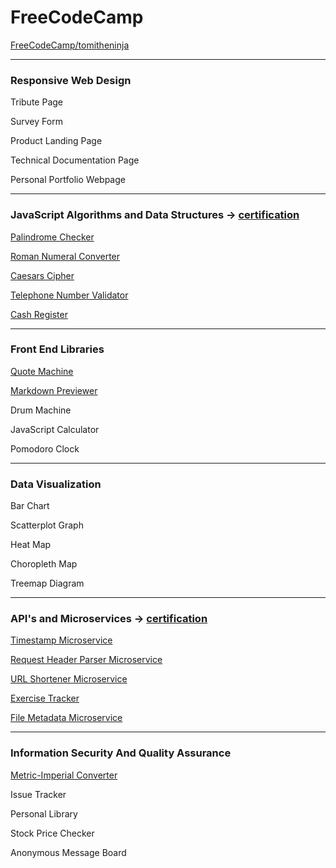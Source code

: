 # FreeCodeCamp

[FreeCodeCamp/tomitheninja](https://www.freecodecamp.org/tomitheninja)

---

### Responsive Web Design

Tribute Page

Survey Form

Product Landing Page

Technical Documentation Page

Personal Portfolio Webpage

---

### JavaScript Algorithms and Data Structures -> [certification](https://www.freecodecamp.org/certification/tomitheninja/javascript-algorithms-and-data-structures)

[Palindrome Checker](palindrome-checker/)

[Roman Numeral Converter](roman-numeral-converter/)

[Caesars Cipher](caesars-cipher/)

[Telephone Number Validator](telephone-number-validator/)

[Cash Register](cash-register/)

---

### Front End Libraries

[Quote Machine](https://codepen.io/tomitheninja/full/WNQRrpr)

[Markdown Previewer](https://codepen.io/tomitheninja/full/YzyNmxJ)

Drum Machine

JavaScript Calculator

Pomodoro Clock

---

### Data Visualization

Bar Chart

Scatterplot Graph

Heat Map

Choropleth Map

Treemap Diagram

---

### API's and Microservices -> [certification](https://www.freecodecamp.org/certification/tomitheninja/apis-and-microservices)

[Timestamp Microservice](timestamp/)

[Request Header Parser Microservice](headerparser/)

[URL Shortener Microservice](urlshorter/)

[Exercise Tracker](exercisetracker/)

[File Metadata Microservice](filemetadata/)

---

### Information Security And Quality Assurance

[Metric-Imperial Converter](metricimpconverter)

Issue Tracker

Personal Library

Stock Price Checker

Anonymous Message Board
